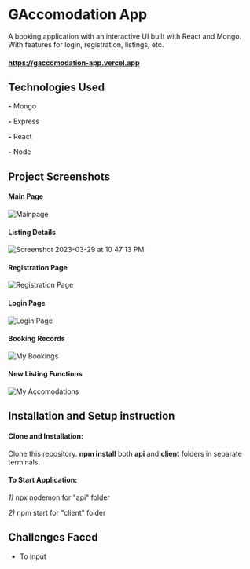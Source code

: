 # GAccomodation App

A booking application with an interactive UI built with React and Mongo. With features for login, registration, listings, etc. 

#### https://gaccomodation-app.vercel.app
## Technologies Used

**-** Mongo

**-** Express

**-** React

**-** Node


## Project Screenshots

#### Main Page
![Mainpage](https://user-images.githubusercontent.com/115003549/228578782-91b221ff-306e-4352-a305-1dc3c72da577.png)

#### Listing Details
![Screenshot 2023-03-29 at 10 47 13 PM](https://user-images.githubusercontent.com/115003549/228579369-d87c98e8-241c-4c52-bdff-a2a78a406115.png)

#### Registration Page
![Registration Page](https://user-images.githubusercontent.com/115003549/228579726-0885802f-16ea-41cf-b048-1d350ffe0e85.png)

#### Login Page
![Login Page](https://user-images.githubusercontent.com/115003549/228579826-b8c9029a-a5f2-4cb2-be42-6d5f6f858a4a.png)

#### Booking Records
![My Bookings](https://user-images.githubusercontent.com/115003549/228579929-ece8db8f-35d9-4873-b378-fc47664ac000.png)

#### New Listing Functions
![My Accomodations](https://user-images.githubusercontent.com/115003549/228580155-759708c7-23d1-44df-8d51-98c9e2aa52ae.png)
## Installation and Setup instruction

#### Clone and Installation:
Clone this repository. **npm install** both **api** and **client** folders in separate terminals.


#### To Start Application:

*1)* npx nodemon for "api" folder

*2)* npm start for "client" folder


## Challenges Faced

- To input

